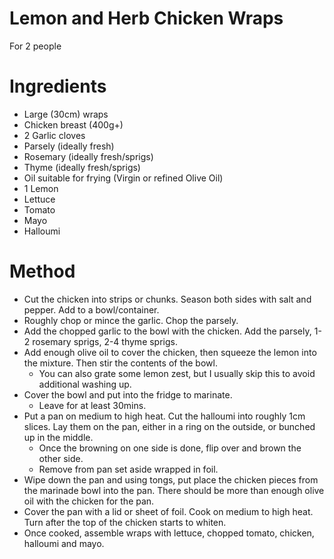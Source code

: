 # Lemon and Herb Chicken Wraps

For 2 people

# Ingredients
- Large (30cm) wraps
- Chicken breast (400g+)
- 2 Garlic cloves
- Parsely (ideally fresh)
- Rosemary (ideally fresh/sprigs)
- Thyme (ideally fresh/sprigs)
- Oil suitable for frying (Virgin or refined Olive Oil)
- 1 Lemon
- Lettuce
- Tomato
- Mayo
- Halloumi

# Method
- Cut the chicken into strips or chunks. Season both sides with salt and pepper. Add to a bowl/container.
- Roughly chop or mince the garlic. Chop the parsely.
- Add the chopped garlic to the bowl with the chicken. Add the parsely, 1-2 rosemary sprigs, 2-4 thyme sprigs.
- Add enough olive oil to cover the chicken, then squeeze the lemon into the mixture. Then stir the contents of the bowl.
    - You can also grate some lemon zest, but I usually skip this to avoid additional washing up.
- Cover the bowl and put into the fridge to marinate.
    - Leave for at least 30mins.
- Put a pan on medium to high heat. Cut the halloumi into roughly 1cm slices. Lay them on the pan, either in a ring on the outside, or bunched up in the middle.
    - Once the browning on one side is done, flip over and brown the other side.
    - Remove from pan set aside wrapped in foil.
- Wipe down the pan and using tongs, put place the chicken pieces from the marinade bowl into the pan. There should be more than enough olive oil with the chicken for the pan.
- Cover the pan with a lid or sheet of foil. Cook on medium to high heat. Turn after the top of the chicken starts to whiten.
- Once cooked, assemble wraps with lettuce, chopped tomato, chicken, halloumi and mayo.